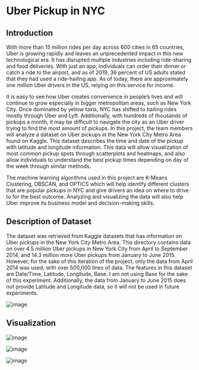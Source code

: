 # Uber Pickup in NYC
## Introduction

With more than 15 million rides per day across 600 cities in 65 countries, Uber is growing rapidly and leaves an unprecedented impact in this new technological era. It has disrupted multiple industries including ride-sharing and food deliveries. With just an app, individuals can order their dinner or catch a ride to the airport, and as of 2019, 36 percent of US adults stated that they had used a ride-hailing app. As of today, there are approximately one million Uber drivers in the US, relying on this service for income. 

It is easy to see how Uber creates convenience in people’s lives and will continue to grow especially in bigger metropolitan areas, such as New York City. Once dominated by yellow taxis, NYC has shifted to hailing rides mostly through Uber and Lyft. Additionally, with hundreds of thousands of pickups a month, it may be difficult to navigate the city as an Uber driver trying to find the most amount of pickups. In this project, the team members will analyze a dataset on Uber pickups in the New York City Metro Area found on Kaggle. This dataset describes the time and date of the pickup with latitude and longitude information. This data will allow visualization of most common pickup spots through scatterplots and heatmaps, and also allow individuals to understand the best pickup times depending on day of the week through similar methods. 

The machine learning algorithms used in this project are K-Means Clustering, DBSCAN, and OPTICS which will help identify different clusters that are popular pickups in NYC and give drivers an idea on where to drive to for the best outcome. Analyzing and visualizing the data will also help Uber improve its business model and decision-making skills.

## Description of Dataset

The dataset was retrieved from Kaggle datasets that has information on Uber pickups in the New York City Metro Area. This directory contains data on over 4.5 million Uber pickups in New York City from April to September 2014, and 14.3 million more Uber pickups from January to June 2015. However, for the sake of this iteration of the project, only the data from April 2014 was used, with over 500,000 lines of data. The features in this dataset are Date/Time, Latitude, Longitude, Base. I am not using Base for the sake of this experiment. Additionally, the data from January to June 2015 does not provide Latitude and Longitude data, so it will not be used in future experiments.

![image](https://github.com/user-attachments/assets/e3071d86-b5b4-4f46-906f-b2ba295954a6)

## Visualization

![image](https://github.com/user-attachments/assets/f484b7fe-5a6f-4abe-9fce-cb95311daa09)

![image](https://github.com/user-attachments/assets/75fc1469-3993-481d-9644-b98502fc5be1)

![image](https://github.com/user-attachments/assets/162fc857-7989-43e8-8e35-40bbe4989ceb)








